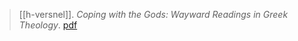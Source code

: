 > [[h-versnel]]. *Coping with the Gods: Wayward Readings in Greek Theology*. [pdf](a/h-versnel2011.pdf)